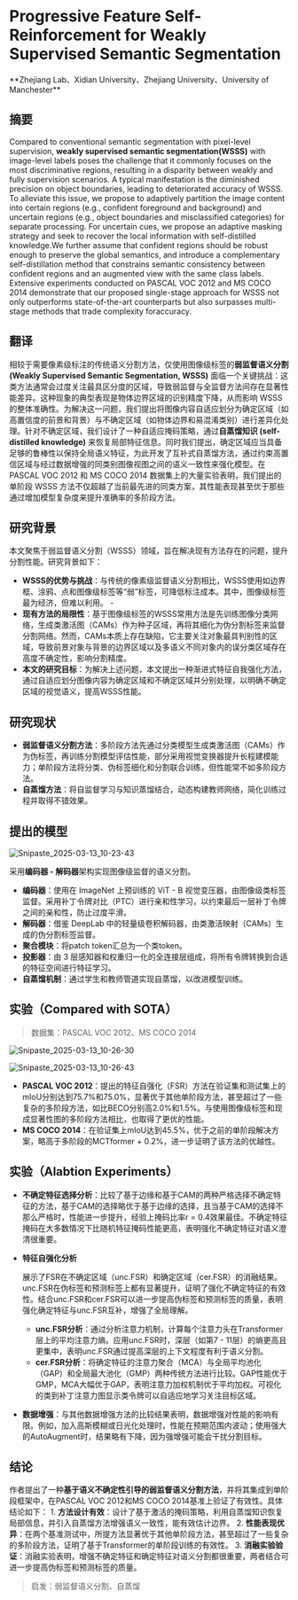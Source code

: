 # Progressive Feature Self-Reinforcement for Weakly Supervised Semantic Segmentation
<ArticleMetadata/>
**Zhejiang Lab、Xidian University、Zhejiang University、University of Manchester**


## 摘要

Compared to conventional semantic segmentation with pixel-level supervision, **weakly supervised semantic segmentation(WSSS)** with image-level labels poses the challenge that it commonly focuses on the most discriminative regions, resulting in a disparity between weakly and fully supervision scenarios. A typical manifestation is the diminished precision on object boundaries, leading to deteriorated accuracy of WSSS. To alleviate this issue, we propose to adaptively partition the image content into certain regions (e.g., confident
foreground and background) and uncertain regions (e.g., object boundaries and misclassified categories) for separate processing. For uncertain cues, we propose an adaptive masking strategy and seek to recover the local information with self-distilled knowledge.We further assume that confident regions should be robust enough to preserve the global semantics, and introduce a complementary self-distillation method that constrains semantic consistency between confident regions and an augmented view with the same class labels. Extensive experiments conducted on PASCAL VOC 2012 and MS COCO 2014 demonstrate that our proposed single-stage approach for WSSS not only outperforms state-of-the-art counterparts but also surpasses multi-stage methods that trade complexity foraccuracy.

## 翻译

相较于需要像素级标注的传统语义分割方法，仅使用图像级标签的**弱监督语义分割 (Weakly Supervised Semantic Segmentation, WSSS)** 面临一个关键挑战：这类方法通常会过度关注最具区分度的区域，导致弱监督与全监督方法间存在显著性能差异。这种现象的典型表现是物体边界区域的识别精度下降，从而影响 WSSS 的整体准确性。为解决这一问题，我们提出将图像内容自适应划分为确定区域（如高置信度的前景和背景）与不确定区域（如物体边界和易混淆类别）进行差异化处理。针对不确定区域，我们设计了一种自适应掩码策略，通过**自蒸馏知识 (self-distilled knowledge)** 来恢复局部特征信息。同时我们提出，确定区域应当具备足够的鲁棒性以保持全局语义特征，为此开发了互补式自蒸馏方法，通过约束高置信区域与经过数据增强的同类别图像视图之间的语义一致性来强化模型。在 PASCAL VOC 2012 和 MS COCO 2014 数据集上的大量实验表明，我们提出的单阶段 WSSS 方法不仅超越了当前最先进的同类方案，其性能表现甚至优于那些通过增加模型复杂度来提升准确率的多阶段方法。

## 研究背景

本文聚焦于弱监督语义分割（WSSS）领域，旨在解决现有方法存在的问题，提升分割性能。研究背景如下：

- **WSSS的优势与挑战**：与传统的像素级监督语义分割相比，WSSS使用如边界框、涂鸦、点和图像级标签等“弱”标签，可降低标注成本。其中，图像级标签最为经济，但难以利用。 -
-  **现有方法的局限性**：基于图像级标签的WSSS常用方法是先训练图像分类网络，生成类激活图（CAMs）作为种子区域，再将其细化为伪分割标签来监督分割网络。然而，CAMs本质上存在缺陷，它主要关注对象最具判别性的区域，导致前景对象与背景的边界区域以及多语义不同对象内的误分类区域存在高度不确定性，影响分割精度。 
-  **本文的研究目标**：为解决上述问题，本文提出一种渐进式特征自我强化方法，通过自适应划分图像内容为确定区域和不确定区域并分别处理，以明确不确定区域的视觉语义，提高WSSS性能。 

## 研究现状

- **弱监督语义分割方法**：多阶段方法先通过分类模型生成类激活图（CAMs）作为伪标签，再训练分割模型评估性能，部分采用视觉变换器提升长程建模能力；单阶段方法将分类、伪标签细化和分割联合训练，但性能常不如多阶段方法。
- **自蒸馏方法**：将自监督学习与知识蒸馏结合，动态构建教师网络，简化训练过程并取得不错效果。

## 提出的模型

![Snipaste_2025-03-13_10-23-43](https://yangyang666.oss-cn-chengdu.aliyuncs.com/images/Snipaste_2025-03-13_10-23-43.png)



采用**编码器 - 解码器**架构实现图像级监督的语义分割。

- **编码器**：使用在 ImageNet 上预训练的 ViT - B 视觉变压器，由图像级类标签监督。采用补丁令牌对比（PTC）进行亲和性学习，以约束最后一层补丁令牌之间的亲和性，防止过度平滑。
- **解码器**：借鉴 DeepLab 中的轻量级卷积解码器，由类激活映射（CAMs）生成的伪分割标签监督。
- **聚合模块**：将patch token汇总为一个类token。
- **投影器**：由 3 层感知器和权重归一化的全连接层组成，将所有令牌转换到合适的特征空间进行特征学习。
- **自蒸馏机制**：通过学生和教师管道实现自蒸馏，以改进模型训练。



## 实验（Compared with SOTA）

> 数据集：PASCAL VOC 2012、MS COCO 2014

![Snipaste_2025-03-13_10-26-30](https://yangyang666.oss-cn-chengdu.aliyuncs.com/images/Snipaste_2025-03-13_10-26-30.png)



![Snipaste_2025-03-13_10-26-43](https://yangyang666.oss-cn-chengdu.aliyuncs.com/images/Snipaste_2025-03-13_10-26-43.png)



- **PASCAL VOC 2012**：提出的特征自强化（FSR）方法在验证集和测试集上的mIoU分别达到75.7%和75.0%，显著优于其他单阶段方法，甚至超过了一些复杂的多阶段方法，如比BECO分别高2.0%和1.5%。与使用图像级标签和现成显著性图的多阶段方法相比，也取得了更优的性能。
- **MS COCO 2014**：在验证集上mIoU达到45.5%，优于之前的单阶段解决方案，略高于多阶段的MCTformer + 0.2%，进一步证明了该方法的优越性。





## 实验（Alabtion Experiments）

- **不确定特征选择分析**：比较了基于边缘和基于CAM的两种严格选择不确定特征的方法，基于CAM的选择略优于基于边缘的选择，且当基于CAM的选择不那么严格时，性能进一步提升，经验上掩码比率r = 0.4效果最佳。不确定特征掩码在大多数情况下比随机特征掩码性能更高，表明强化不确定特征对语义澄清很重要。

- **特征自强化分析**

  展示了FSR在不确定区域（unc.FSR）和确定区域（cer.FSR）的消融结果。unc.FSR在伪标签和预测标签上都有显著提升，证明了强化不确定特征的有效性。结合unc.FSR和cer.FSR可以进一步提高伪标签和预测标签的质量，表明强化确定特征与unc.FSR互补，增强了全局理解。

  - **unc.FSR分析**：通过分析注意力机制，计算每个注意力头在Transformer层上的平均注意力熵。应用unc.FSR时，深层（如第7 - 11层）的熵更高且更集中，表明unc.FSR通过提高深层的上下文程度有利于语义分割。
  - **cer.FSR分析**：将确定特征的注意力聚合（MCA）与全局平均池化（GAP）和全局最大池化（GMP）两种传统方法进行比较。GAP性能优于GMP，MCA大幅优于GAP，表明注意力加权机制优于平均加权。可视化的类到补丁注意力图显示类令牌可以自适应地学习关注目标区域。

- **数据增强**：与其他数据增强方法的比较结果表明，数据增强对性能的影响有限。例如，加入高斯模糊或日光化处理时，性能在预期范围内波动；使用强大的AutoAugment时，结果略有下降，因为强增强可能会干扰分割目标。



## 结论

作者提出了一种**基于语义不确定性引导的弱监督语义分割方法**，并将其集成到单阶段框架中，在PASCAL VOC 2012和MS COCO 2014基准上验证了有效性。具体结论如下： 1. **方法设计有效**：设计了基于激活的掩码策略，利用自蒸馏知识恢复局部信息，并引入自蒸馏方法增强语义一致性，能有效估计边界。 2. **性能表现优异**：在两个基准测试中，所提方法显著优于其他单阶段方法，甚至超过了一些复杂的多阶段方法，证明了基于Transformer的单阶段训练的有效性。 3. **消融实验验证**：消融实验表明，增强不确定特征和确定特征对语义分割都很重要，两者结合可进一步提高伪标签和预测标签的质量。 



> 启发：弱监督语义分割、自蒸馏


